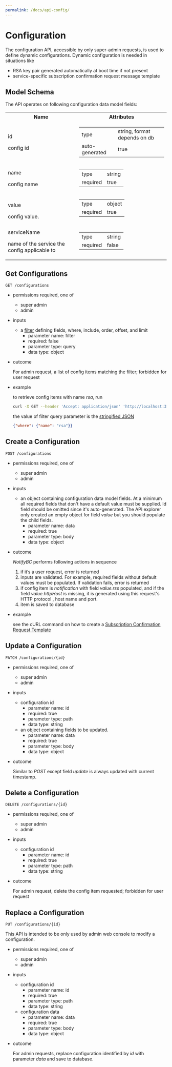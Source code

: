 ```yaml
---
permalink: /docs/api-config/
---
```


# Configuration

The configuration API, accessible by only super-admin requests, is used to define dynamic configurations. Dynamic configuration is needed in situations like

- RSA key pair generated automatically at boot time if not present
- service-specific subscription confirmation request message template

## Model Schema

The API operates on following configuration data model fields:

<table>
  <tr>
    <th>Name</th>
    <th>Attributes</th>
  </tr>
  <tr>
    <td>
      <p class="name">id</p>
      <p class="description">config id</p>
    </td>
    <td>
      <table>
        <tr><td>type</td><td>string, format depends on db</td></tr>
        <tr><td>auto-generated</td><td>true</td></tr>
      </table>
    </td>
  </tr>
  <tr>
    <td>
      <p class="name">name</p>
      <p class="description">config name</p>
    </td>
    <td>
      <table>
        <tr><td>type</td><td>string</td></tr>
        <tr><td>required</td><td>true</td></tr>
      </table>
    </td>
  </tr>
  <tr>
    <td>
      <p class="name">value</p>
      <div class="description">config value.
      </div>
    </td>
    <td>
      <table>
        <tr><td>type</td><td>object</td></tr>
        <tr><td>required</td><td>true</td></tr>
      </table>
    </td>
  </tr>
  <tr>
    <td>
      <p class="name">serviceName</p>
      <p class="description">name of the service the config applicable to</p>
    </td>
    <td>
      <table>
        <tr><td>type</td><td>string</td></tr>
        <tr><td>required</td><td>false</td></tr>
      </table>
    </td>
  </tr>
</table>

## Get Configurations

```
GET /configurations
```

- permissions required, one of
  - super admin
  - admin
- inputs
  - a [filter](https://loopback.io/doc/en/lb4/Querying-data.html#filters) defining fields, where, include, order, offset, and limit
    - parameter name: filter
    - required: false
    - parameter type: query
    - data type: object
- outcome

  For admin request, a list of config items matching the filter; forbidden for user request

- example

  to retrieve config items with name _rsa_, run

  ```sh
  curl -X GET --header 'Accept: application/json' 'http://localhost:3000/api/configurations?filter=%7B%22where%22%3A%20%7B%22name%22%3A%22rsa%22%7D%7D'
  ```

  the value of filter query parameter is the [stringified JSON](https://loopback.io/doc/en/lb4/Querying-data.html#using-stringified-json-in-rest-queries)

  ```json
  {"where": {"name": "rsa"}}
  ```

## Create a Configuration

```
POST /configurations
```

- permissions required, one of
  - super admin
  - admin
- inputs
  - an object containing configuration data model fields. At a minimum all required fields that don't have a default value must be supplied. Id field should be omitted since it's auto-generated. The API explorer only created an empty object for field _value_ but you should populate the child fields.
    - parameter name: data
    - required: true
    - parameter type: body
    - data type: object
- outcome

  _NotifyBC_ performs following actions in sequence

  1. if it’s a user request, error is returned
  2. inputs are validated. For example, required fields without default values must be populated. If validation fails, error is returned
  3. if config item is _notification_ with field _value.rss_ populated, and if the field _value.httpHost_ is missing, it is generated using this request's HTTP protocol , host name and port.
  4. item is saved to database

* example

  see the cURL command on how to create a [Subscription Confirmation Request Template](../configuration/#subscription-confirmation-request-template)

## Update a Configuration

```
PATCH /configurations/{id}
```

- permissions required, one of
  - super admin
  - admin
- inputs

  - configuration id
    - parameter name: id
    - required: true
    - parameter type: path
    - data type: string
  - an object containing fields to be updated.
    - parameter name: data
    - required: true
    - parameter type: body
    - data type: object

- outcome

  Similar to _POST_ except field _update_ is always updated with current timestamp.

## Delete a Configuration

```
DELETE /configurations/{id}
```

- permissions required, one of
  - super admin
  - admin
- inputs

  - configuration id
    - parameter name: id
    - required: true
    - parameter type: path
    - data type: string

- outcome

  For admin request, delete the config item requested; forbidden for user request

## Replace a Configuration

```
PUT /configurations/{id}
```

This API is intended to be only used by admin web console to modify a configuration.

- permissions required, one of
  - super admin
  - admin
- inputs
  - configuration id
    - parameter name: id
    - required: true
    - parameter type: path
    - data type: string
  - configuration data
    - parameter name: data
    - required: true
    - parameter type: body
    - data type: object
- outcome

  For admin requests, replace configuration identified by _id_ with parameter _data_ and save to database.

